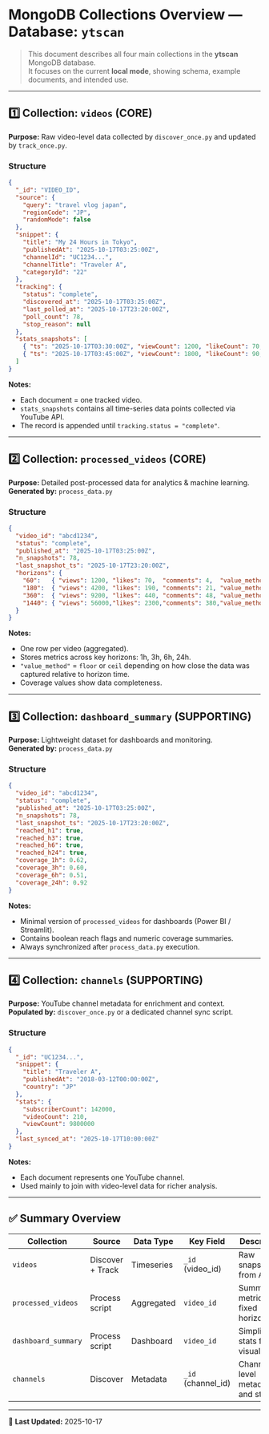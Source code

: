 # MongoDB Collections Overview — Database: `ytscan`

> This document describes all four main collections in the **ytscan** MongoDB database.  
> It focuses on the current **local mode**, showing schema, example documents, and intended use.

---

## 1️⃣ Collection: `videos` (CORE)

**Purpose:** Raw video-level data collected by `discover_once.py` and updated by `track_once.py`.

### Structure
```json
{
  "_id": "VIDEO_ID",
  "source": {
    "query": "travel vlog japan",
    "regionCode": "JP",
    "randomMode": false
  },
  "snippet": {
    "title": "My 24 Hours in Tokyo",
    "publishedAt": "2025-10-17T03:25:00Z",
    "channelId": "UC1234...",
    "channelTitle": "Traveler A",
    "categoryId": "22"
  },
  "tracking": {
    "status": "complete",
    "discovered_at": "2025-10-17T03:25:00Z",
    "last_polled_at": "2025-10-17T23:20:00Z",
    "poll_count": 78,
    "stop_reason": null
  },
  "stats_snapshots": [
    { "ts": "2025-10-17T03:30:00Z", "viewCount": 1200, "likeCount": 70, "commentCount": 4 },
    { "ts": "2025-10-17T03:45:00Z", "viewCount": 1800, "likeCount": 90, "commentCount": 6 }
  ]
}
```

**Notes:**
- Each document = one tracked video.  
- `stats_snapshots` contains all time-series data points collected via YouTube API.  
- The record is appended until `tracking.status = "complete"`.

---

## 2️⃣ Collection: `processed_videos` (CORE)

**Purpose:** Detailed post-processed data for analytics & machine learning.  
**Generated by:** `process_data.py`

### Structure
```json
{
  "video_id": "abcd1234",
  "status": "complete",
  "published_at": "2025-10-17T03:25:00Z",
  "n_snapshots": 78,
  "last_snapshot_ts": "2025-10-17T23:20:00Z",
  "horizons": {
    "60":   { "views": 1200, "likes": 70,  "comments": 4,  "value_method": "floor", "coverage_ratio": 0.62, "n_expected": 12, "n_available": 8 },
    "180":  { "views": 4200, "likes": 190, "comments": 21, "value_method": "floor", "coverage_ratio": 0.60, "n_expected": 28, "n_available": 17 },
    "360":  { "views": 9200, "likes": 440, "comments": 48, "value_method": "ceil",  "coverage_ratio": 0.51, "n_expected": 44, "n_available": 22 },
    "1440": { "views": 56000,"likes": 2300,"comments": 380,"value_method": "floor", "coverage_ratio": 0.92, "n_expected": 64, "n_available": 59 }
  }
}
```

**Notes:**
- One row per video (aggregated).  
- Stores metrics across key horizons: 1h, 3h, 6h, 24h.  
- `"value_method"` = `floor` or `ceil` depending on how close the data was captured relative to horizon time.  
- Coverage values show data completeness.  

---

## 3️⃣ Collection: `dashboard_summary` (SUPPORTING)

**Purpose:** Lightweight dataset for dashboards and monitoring.  
**Generated by:** `process_data.py`

### Structure
```json
{
  "video_id": "abcd1234",
  "status": "complete",
  "published_at": "2025-10-17T03:25:00Z",
  "n_snapshots": 78,
  "last_snapshot_ts": "2025-10-17T23:20:00Z",
  "reached_h1": true,
  "reached_h3": true,
  "reached_h6": true,
  "reached_h24": true,
  "coverage_1h": 0.62,
  "coverage_3h": 0.60,
  "coverage_6h": 0.51,
  "coverage_24h": 0.92
}
```

**Notes:**
- Minimal version of `processed_videos` for dashboards (Power BI / Streamlit).  
- Contains boolean reach flags and numeric coverage summaries.  
- Always synchronized after `process_data.py` execution.  

---

## 4️⃣ Collection: `channels` (SUPPORTING)

**Purpose:** YouTube channel metadata for enrichment and context.  
**Populated by:** `discover_once.py` or a dedicated channel sync script.

### Structure
```json
{
  "_id": "UC1234...",
  "snippet": {
    "title": "Traveler A",
    "publishedAt": "2018-03-12T00:00:00Z",
    "country": "JP"
  },
  "stats": {
    "subscriberCount": 142000,
    "videoCount": 210,
    "viewCount": 9800000
  },
  "last_synced_at": "2025-10-17T10:00:00Z"
}
```

**Notes:**
- Each document represents one YouTube channel.  
- Used mainly to join with video-level data for richer analysis.

---

## ✅ Summary Overview

| Collection | Source | Data Type | Key Field | Description |
|-------------|----------|------------|------------|--------------|
| `videos` | Discover + Track | Timeseries | `_id` (video_id) | Raw snapshots from API |
| `processed_videos` | Process script | Aggregated | `video_id` | Summarized metrics at fixed horizons |
| `dashboard_summary` | Process script | Dashboard | `video_id` | Simplified stats for visualization |
| `channels` | Discover | Metadata | `_id` (channel_id) | Channel-level metadata and stats |

---

📅 **Last Updated:** 2025-10-17

